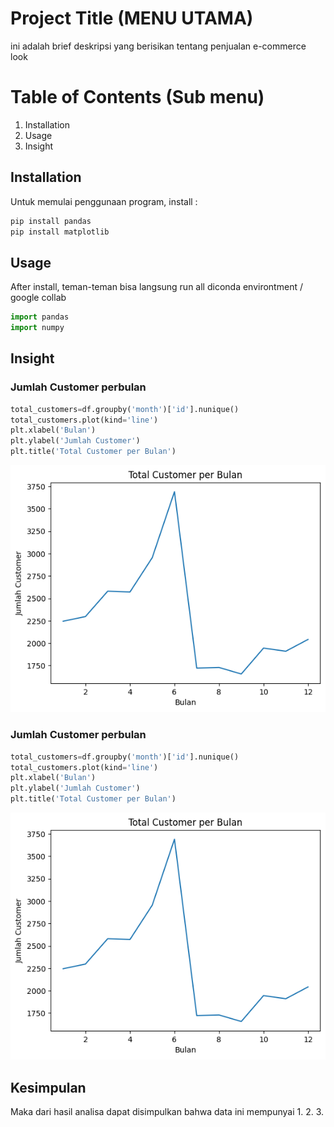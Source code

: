 # Project Title (MENU UTAMA)

ini adalah brief deskripsi yang berisikan tentang penjualan e-commerce look

# Table of Contents (Sub menu)
  1. Installation 
  2. Usage
  3. Insight
     
## Installation
Untuk memulai penggunaan program, install :
``` bash 
pip install pandas
pip install matplotlib
```
## Usage 
After install, teman-teman bisa langsung run all diconda environtment / google collab

``` python
import pandas
import numpy
```
## Insight
### Jumlah Customer perbulan
``` python
total_customers=df.groupby('month')['id'].nunique()
total_customers.plot(kind='line')
plt.xlabel('Bulan')
plt.ylabel('Jumlah Customer')
plt.title('Total Customer per Bulan')
```
<img src="https://github.com/ahengg/portofolioDataAnalyst/blob/main/gambar1.png" alt="Logo" />

### Jumlah Customer perbulan
``` python
total_customers=df.groupby('month')['id'].nunique()
total_customers.plot(kind='line')
plt.xlabel('Bulan')
plt.ylabel('Jumlah Customer')
plt.title('Total Customer per Bulan')
```
<img src="https://github.com/ahengg/portofolioDataAnalyst/blob/main/gambar1.png" alt="Logo" />

## Kesimpulan 
Maka dari hasil analisa dapat disimpulkan bahwa data ini mempunyai 
1.
2.
3.
